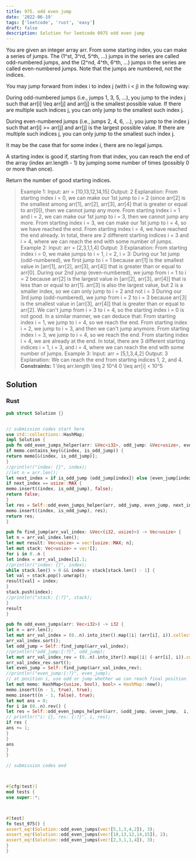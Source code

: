 ```yaml
---
title: 975. odd even jump
date: '2022-06-19'
tags: ['leetcode', 'rust', 'easy']
draft: false
description: Solution for leetcode 0975 odd even jump
---
```




You are given an integer array arr. From some starting index, you can make a series of jumps. The (1^st, 3^rd, 5^th, ...) jumps in the series are called odd-numbered jumps, and the (2^nd, 4^th, 6^th, ...) jumps in the series are called even-numbered jumps. Note that the jumps are numbered, not the indices.

You may jump forward from index i to index j (with i < j) in the following way:



During odd-numbered jumps (i.e., jumps 1, 3, 5, ...), you jump to the index j such that arr[i] <TeX>\leq</TeX> arr[j] and arr[j] is the smallest possible value. If there are multiple such indices j, you can only jump to the smallest such index j.

During even-numbered jumps (i.e., jumps 2, 4, 6, ...), you jump to the index j such that arr[i] ><TeX>=</TeX> arr[j] and arr[j] is the largest possible value. If there are multiple such indices j, you can only jump to the smallest such index j.

It may be the case that for some index i, there are no legal jumps.



A starting index is good if, starting from that index, you can reach the end of the array (index arr.length - 1) by jumping some number of times (possibly 0 or more than once).

Return the number of good starting indices.



>   Example 1:
>   Input: arr <TeX>=</TeX> [10,13,12,14,15]
>   Output: 2
>   Explanation:
>   From starting index i <TeX>=</TeX> 0, we can make our 1st jump to i <TeX>=</TeX> 2 (since arr[2] is the smallest among arr[1], arr[2], arr[3], arr[4] that is greater or equal to arr[0]), then we cannot jump any more.
>   From starting index i <TeX>=</TeX> 1 and i <TeX>=</TeX> 2, we can make our 1st jump to i <TeX>=</TeX> 3, then we cannot jump any more.
>   From starting index i <TeX>=</TeX> 3, we can make our 1st jump to i <TeX>=</TeX> 4, so we have reached the end.
>   From starting index i <TeX>=</TeX> 4, we have reached the end already.
>   In total, there are 2 different starting indices i <TeX>=</TeX> 3 and i <TeX>=</TeX> 4, where we can reach the end with some number of
>   jumps.
>   Example 2:
>   Input: arr <TeX>=</TeX> [2,3,1,1,4]
>   Output: 3
>   Explanation:
>   From starting index i <TeX>=</TeX> 0, we make jumps to i <TeX>=</TeX> 1, i <TeX>=</TeX> 2, i <TeX>=</TeX> 3:
>   During our 1st jump (odd-numbered), we first jump to i <TeX>=</TeX> 1 because arr[1] is the smallest value in [arr[1], arr[2], arr[3], arr[4]] that is greater than or equal to arr[0].
>   During our 2nd jump (even-numbered), we jump from i <TeX>=</TeX> 1 to i <TeX>=</TeX> 2 because arr[2] is the largest value in [arr[2], arr[3], arr[4]] that is less than or equal to arr[1]. arr[3] is also the largest value, but 2 is a smaller index, so we can only jump to i <TeX>=</TeX> 2 and not i <TeX>=</TeX> 3
>   During our 3rd jump (odd-numbered), we jump from i <TeX>=</TeX> 2 to i <TeX>=</TeX> 3 because arr[3] is the smallest value in [arr[3], arr[4]] that is greater than or equal to arr[2].
>   We can't jump from i <TeX>=</TeX> 3 to i <TeX>=</TeX> 4, so the starting index i <TeX>=</TeX> 0 is not good.
>   In a similar manner, we can deduce that:
>   From starting index i <TeX>=</TeX> 1, we jump to i <TeX>=</TeX> 4, so we reach the end.
>   From starting index i <TeX>=</TeX> 2, we jump to i <TeX>=</TeX> 3, and then we can't jump anymore.
>   From starting index i <TeX>=</TeX> 3, we jump to i <TeX>=</TeX> 4, so we reach the end.
>   From starting index i <TeX>=</TeX> 4, we are already at the end.
>   In total, there are 3 different starting indices i <TeX>=</TeX> 1, i <TeX>=</TeX> 3, and i <TeX>=</TeX> 4, where we can reach the end with some
>   number of jumps.
>   Example 3:
>   Input: arr <TeX>=</TeX> [5,1,3,4,2]
>   Output: 3
>   Explanation: We can reach the end from starting indices 1, 2, and 4.
**Constraints:**
>   	1 <TeX>\leq</TeX> arr.length <TeX>\leq</TeX> 2  10^4
>   	0 <TeX>\leq</TeX> arr[i] < 10^5


## Solution


### Rust
```rust
pub struct Solution {}


// submission codes start here
use std::collections::HashMap;
impl Solution {
pub fn odd_even_jumps_helper(arr: &Vec<i32>, odd_jump: &Vec<usize>, even_jump: &Vec<usize>, index: usize, is_odd_jump: bool, memo: &mut HashMap<(usize, bool), bool>) -> bool {
if memo.contains_key(&(index, is_odd_jump)) {
return memo[&(index, is_odd_jump)];
}
//println!("index: {}", index);
//let n = arr.len();
let next_index = if is_odd_jump {odd_jump[index]} else {even_jump[index]};
if next_index == usize::MAX {
memo.insert((index, is_odd_jump), false);
return false;
}
let res = Self::odd_even_jumps_helper(arr, odd_jump, even_jump, next_index, !is_odd_jump, memo);
memo.insert((index, is_odd_jump), res);
return res;
}

pub fn find_jump(arr_val_index: &Vec<(i32, usize)>) -> Vec<usize> {
let n = arr_val_index.len();
let mut result: Vec<usize> = vec![usize::MAX; n];
let mut stack: Vec<usize> = vec![];
for i in 0..n {
let index = arr_val_index[i].1;
//println!("index: {}", index);
while stack.len() > 0 && index > stack[stack.len() - 1] {
let val = stack.pop().unwrap();
result[val] = index;
}
stack.push(index);
//println!("stack: {:?}", stack);
}
result
}

pub fn odd_even_jumps(arr: Vec<i32>) -> i32 {
let n = arr.len();
let mut arr_val_index = (0..n).into_iter().map(|i| (arr[i], i)).collect::<Vec<_>>();
arr_val_index.sort();
let odd_jump = Self::find_jump(&arr_val_index);
//println!("odd_jump:{:?}", odd_jump);
let mut arr_val_index_rev = (0..n).into_iter().map(|i| (-arr[i], i)).collect::<Vec<_>>();
arr_val_index_rev.sort();
let even_jump = Self::find_jump(&arr_val_index_rev);
//println!("even_jump:{:?}", even_jump);
// at position i, use odd or jump whether we can reach final position
let mut memo: HashMap<(usize, bool), bool> = HashMap::new();
memo.insert((n - 1, true), true);
memo.insert((n - 1, false), true);
let mut ans = 0;
for i in (0..n).rev() {
let res = Self::odd_even_jumps_helper(&arr, &odd_jump, &even_jump,  i, true, &mut memo);
// println!("i: {}, res: {:?}", i, res);
if res {
ans += 1;
}
}
ans
}
}

// submission codes end



#[cfg(test)]
mod tests {
use super::*;



#[test]
fn test_975() {
assert_eq!(Solution::odd_even_jumps(vec![5,1,3,4,2]), 3);
assert_eq!(Solution::odd_even_jumps(vec![10,13,12,14,15]), 2);
assert_eq!(Solution::odd_even_jumps(vec![2,3,1,1,4]), 3);
}
}

```
